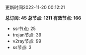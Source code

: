 更新时间2022-11-20 00:12:21

**总订阅: 45**
**总节点: 1211**
**有效节点: 166**
- ssr节点: 25
- trojan节点: 39
- v2ray节点: 99
- ss节点: 3
